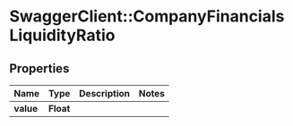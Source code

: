 # SwaggerClient::CompanyFinancialsLiquidityRatio

## Properties
Name | Type | Description | Notes
------------ | ------------- | ------------- | -------------
**value** | **Float** |  | 


